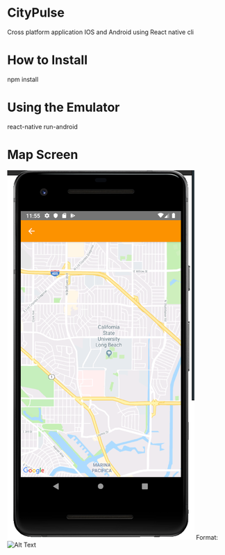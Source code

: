 # CityPulse

Cross platform application IOS and Android using React native cli 

# How to Install 

npm install 

# Using the Emulator 

react-native run-android


# Map Screen 
![Map](/assets/map.PNG)
Format: ![Alt Text](url)
